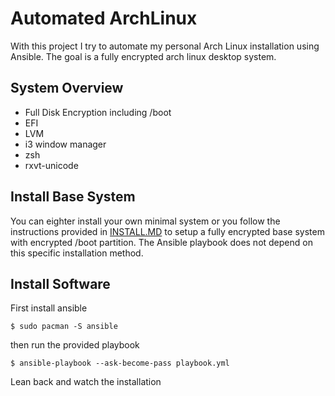 # Automated ArchLinux

With this project I try to automate my personal Arch Linux installation using
Ansible. The goal is a fully encrypted arch linux desktop system.

## System Overview
* Full Disk Encryption including /boot
* EFI
* LVM
* i3 window manager
* zsh
* rxvt-unicode

## Install Base System

You can eighter install your own minimal system or you follow the instructions provided in [INSTALL.MD](https://github.com/id101010/ansible-archlinux/blob/master/INSTALL.md) to setup a fully encrypted base system with encrypted /boot partition. The Ansible playbook does not depend on this specific installation method.

## Install Software

First install ansible
```
$ sudo pacman -S ansible
```
then run the provided playbook

```
$ ansible-playbook --ask-become-pass playbook.yml
```
Lean back and watch the installation
